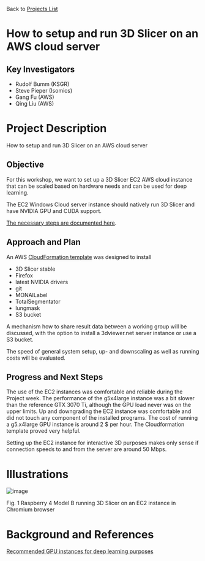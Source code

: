 Back to [Projects List](../../README.md#ProjectsList)

# How to setup and run 3D Slicer on an AWS cloud server

## Key Investigators

*   Rudolf Bumm (KSGR)
*   Steve Pieper (Isomics)
*   Gang Fu (AWS)
*   Qing Liu (AWS)

# Project Description

How to setup and run 3D Slicer on an AWS cloud server

## Objective

For this workshop, we want to set up a 3D Slicer EC2 AWS cloud instance that can be scaled based on hardware needs and can be used for deep learning. 

The EC2 Windows Cloud server instance should natively run 3D Slicer and have NVIDIA GPU and CUDA support. 

[The necessary steps are documented here](./HowToSetupAWSEC2Server.md).

## Approach and Plan

An AWS [CloudFormation template](https://projectweek.na-mic.org/PW38_2023_GranCanaria/Projects/SlicerCloud/WindowsServer2019-NICE-DCV.yaml) was designed to install 

*   3D Slicer stable
*   Firefox
*   latest NVIDIA drivers
*   git
*   MONAILabel
*   TotalSegmentator
*   lungmask 
*   S3 bucket

A mechanism how to share result data between a working group will be discussed, with the option to install a 3dviewer.net server instance or use a S3 bucket.

The speed of general system setup, up- and downscaling as well as running costs will be evaluated.

## Progress and Next Steps

The use of the EC2 instances was comfortable and reliable during the Project week. The performance of the g5x4large instance was a bit slower than the reference GTX 3070 Ti, although the GPU load never was on the upper limits. Up and downgrading the EC2 instance was comfortable and did not touch any component of the installed programs. The cost of running a g5.x4large GPU instance is around 2 $ per hour. The Cloudformation template proved very helpful. 

Setting up the EC2 instance for interactive 3D purposes makes only sense if connection speeds to and from the server are around 50 Mbps. 

# Illustrations

![image](https://user-images.githubusercontent.com/18140094/211152360-f6e0d66b-aa84-4109-86d5-eedf404fd528.png)

Fig. 1 Raspberry 4 Model B running 3D Slicer on an EC2 instance in Chromium browser

# Background and References

[Recommended GPU instances for deep learning purposes](https://docs.aws.amazon.com/dlami/latest/devguide/gpu.html)
